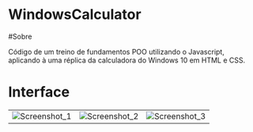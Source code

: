 # WindowsCalculator

#Sobre

Código de um treino de fundamentos POO utilizando o Javascript, aplicando à uma réplica da calculadora do Windows 10 em HTML e CSS.

# Interface

| | | |
|:-------------------------:|:-------------------------:|:-------------------------:|
| ![Screenshot_1](https://user-images.githubusercontent.com/79884348/183262638-c0176285-0202-4cc1-a448-1c3b758287af.png) | ![Screenshot_2](https://user-images.githubusercontent.com/79884348/183262639-e3c6d847-337f-4ebe-ab9e-ab0c888dd0c6.png) | ![Screenshot_3](https://user-images.githubusercontent.com/79884348/183262637-1501394f-4432-437f-9cf6-c5730d2dbd20.png)
